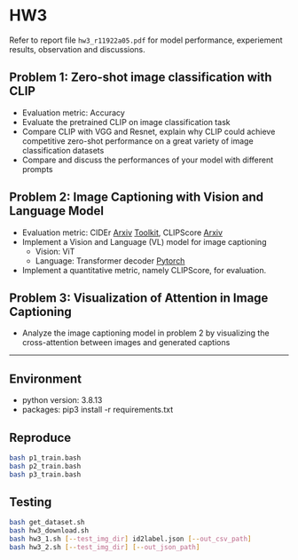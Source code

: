# HW3

Refer to report file `hw3_r11922a05.pdf` for model performance, experiement results, observation and discussions.

## Problem 1: Zero-shot image classification with CLIP
- Evaluation metric: Accuracy
- Evaluate the pretrained CLIP on image classification task
- Compare CLIP with VGG and Resnet, explain why CLIP could achieve competitive zero-shot performance on a great variety of image classification datasets
- Compare and discuss the performances of your model with different prompts

## Problem 2: Image Captioning with Vision and Language Model
- Evaluation metric: CIDEr [Arxiv](https://arxiv.org/pdf/1411.5726.pdf) [Toolkit](https://github.com/bckim92/language-evaluation), CLIPScore [Arxiv](https://arxiv.org/pdf/2104.08718)
- Implement a Vision and Language (VL) model for image captioning
  - Vision: ViT
  - Language: Transformer decoder [Pytorch](https://pytorch.org/docs/stable/generated/torch.nn.TransformerDecoder.html)
- Implement a quantitative metric, namely CLIPScore, for evaluation.
  
## Problem 3: Visualization of Attention in Image Captioning
- Analyze the image captioning model in problem 2 by visualizing the cross-attention between images and generated captions
---

## Environment
- python version: 3.8.13
- packages: pip3 install -r requirements.txt

## Reproduce
```bash
bash p1_train.bash
bash p2_train.bash
bash p3_train.bash
```
## Testing
```bash
bash get_dataset.sh
bash hw3_download.sh
bash hw3_1.sh [--test_img_dir] id2label.json [--out_csv_path]
bash hw3_2.sh [--test_img_dir] [--out_json_path]
```